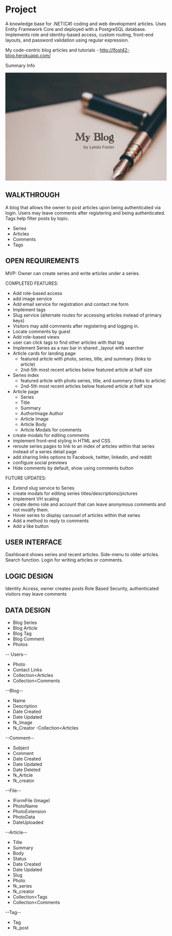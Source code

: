 # Project
A knowledge base for .NET(C#) coding and web development articles. Uses Entity Framework Core and deployed with a PostgreSQL database.  Implements role and identity-based access, custom routing, front-end layouts, and password validation using regular expression.

My code-centric blog articles and tutorials - http://lfost42-blog.herokuapp.com/

Summary Info

![My App](./app.png)

## WALKTHROUGH
A blog that allows the owner to post articles upon being authenticated via login. Users may leave comments after registering and being authenticated. Tags help filter posts by topic. 

- Series
- Articles
- Comments
- Tags

## OPEN REQUIREMENTS

MVP:
Owner can create series and write articles under a series.

COMPLETED FEATURES:
- Add role-based access
- add image service
- Add email service for registration and contact me form
- Implement tags 
- Slug service (alternate routes for accessing articles instead of primary keys)
- Visitors may add comments after registering and logging in. 
- Locate comments by guest
- Add role-based views
- user can click tags to find other articles with that tag
- Implement Series as a nav bar in shared _layout with searcher
- Article cards for landing page
	- featured article with photo, series, title, and summary (links to article)
	- 2nd-5th most recent articles below featured article at half size
- Series index
	- featured article with photo series, title, and summary (links to article)
	- 2nd-5th most recent articles below featured article at half size
- Article page
	- Series
	- Title
	- Summary
	- AuthorImage Author
	- Article Image
	- Article Body
	- Article Modals for comments
- create modals for editing comments
- implement front-end styling in HTML and CSS. 
- reroute series pages to link to an index of articles within that series instead of a series detail page
- add sharing links options to Facebook, twitter, linkedin, and reddit
- configure social previews
- Hide comments by default, show using comments button

FUTURE UPDATES:
- Extend slug service to Series
- create modals for editing series titles/descriptions/pictures
- Implement VH scaling
- create demo role and account that can leave anonymous comments and not modify them. 
- Hover series to display carousel of articles within that series
- Add a method to reply to comments
- Add a like button

## USER INTERFACE
Dashboard shows series and recent articles. Side-menu to older articles. Search function. Login for writing articles or comments. 

## LOGIC DESIGN
Identity Access, owner creates posts
Role Based Security, authenticated visitors may leave comments

## DATA DESIGN
- Blog Series
- Blog Article
- Blog Tag
- Blog Comment
- Photos

-- Users--
- Photo
- Contact Links
- Collection<Articles
- Collection<Comments

--Blog--
- Name
- Description
- Date Created
- Date Updated
- fk_Image
- fk_Creator
-Collection<Articles

--Comment--
- Subject
- Comment
- Date Created
- Date Updated
- Date Deleted
- fk_Article
- fk_creator

--File--
- IFormFile (Image)
- PhotoName
- PhotoExtension
- PhotoData
- DateUploaded

--Article--
- Title
- Summary
- Body
- Status
- Date Created
- Date Updated
- Slug
- Photo
- fk_series
- fk_creator
- Collection<Tags
- Collection<Comments

--Tag--
- Tag
- fk_post


